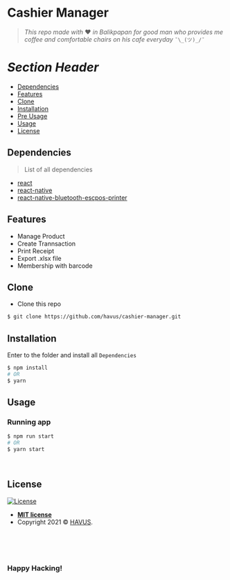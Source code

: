 # **Cashier Manager**

> _This repo made with_ :heart: _in Balikpapan for good man who provides me coffee and comfortable chairs on his cafe everyday_ `¯\_(ツ)_/¯`

# _Section Header_
* [Dependencies](#dependencies)
* [Features](#features)
* [Clone](#clone)
* [Installation](#installation)
* [Pre Usage](#pre-usage)
* [Usage](#usage)
* [License](#license)

## Dependencies
> List of all dependencies
* [react](https://www.npmjs.com/package/react)
* [react-native](https://www.npmjs.com/package/react-native)
* [react-native-bluetooth-escpos-printer](https://www.npmjs.com/package/react-native-bluetooth-escpos-printer)

## Features
* Manage Product
* Create Trannsaction
* Print Receipt
* Export .xlsx file
* Membership with barcode

## Clone
* Clone this repo
```bash
$ git clone https://github.com/havus/cashier-manager.git
```

## Installation
Enter to the folder and install all `Dependencies`
```bash
$ npm install
# OR
$ yarn
``` 

## Usage
### Running app
```bash
$ npm run start
# OR
$ yarn start
```

<br>

## License

[![License](http://img.shields.io/:license-mit-blue.svg?style=flat-square)](http://badges.mit-license.org)

- **[MIT license](http://opensource.org/licenses/mit-license.php)**
- Copyright 2021 © <a href="havus.id" target="_blank">HAVUS</a>.

<br><br><br>
### Happy Hacking!